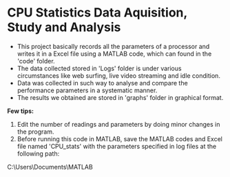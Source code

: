 # CPU Statistics Data Aquisition, Study and Analysis
* This project basically records all the parameters of a processor and writes it in a Excel file using a MATLAB code, which can found in the 'code' folder.
* The data collected stored in 'Logs' folder is under various circumstances like web surfing, live video streaming and idle condition.
* Data was collected in such way to analyse and compare the performance parameters in a systematic manner.
* The results we obtained are stored in 'graphs' folder in graphical format.



<b> Few tips: </b>
1. Edit the number of readings and parameters by doing minor changes in the program. </b>
2. Before running this code in MATLAB, save the MATLAB codes and Excel file named 'CPU_stats' with the parameters specified in log files at the following path:


C:\Users\Documents\MATLAB
